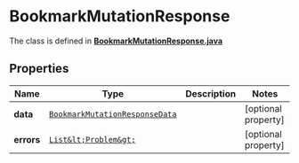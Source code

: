 

# BookmarkMutationResponse

The class is defined in **[BookmarkMutationResponse.java](../../src/main/java/example/micronaut/model/BookmarkMutationResponse.java)**

## Properties

Name | Type | Description | Notes
------------ | ------------- | ------------- | -------------
**data** | [`BookmarkMutationResponseData`](BookmarkMutationResponseData.md) |  |  [optional property]
**errors** | [`List&lt;Problem&gt;`](Problem.md) |  |  [optional property]




